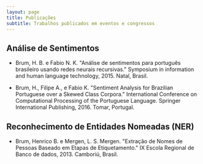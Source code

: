 ```yaml
---
layout: page
title: Publicações
subtitle: Trabalhos publicados em eventos e congressos
---
```


## Análise de Sentimentos

 - Brum, H. B. e Fabio N. K. "Análise de sentimentos para português brasileiro usando redes neurais recursivas." Symposium in information and human language technology, 2015. Natal, Brasil.

 - Brum, H., Filipe A., e Fabio K. "Sentiment Analysis for Brazilian Portuguese over a Skewed Class Corpora." International Conference on Computational Processing of the Portuguese Language. Springer International Publishing, 2016. Tomar, Portugal.

## Reconhecimento de Entidades Nomeadas (NER)

 - Brum, Henrico B. e Mergen, L. S. Mergen. "Extração de Nomes de Pessoas Baseado em Etapas de Etiquetamento." IX Escola Regional de Banco de dados, 2013. Camboriú, Brasil.

